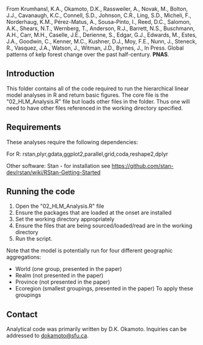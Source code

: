 From Krumhansl, K.A., Okamoto, D.K., Rassweiler, A., Novak, M., Bolton, J.J., Cavanaugh, K.C., Connell, S.D., Johnson, C.R., Ling, S.D., Micheli, F., Norderhaug, K.M., Pérez-Matus, A., Sousa-Pinto, I., Reed, D.C., Salomon, A.K., Shears, N.T., Wernberg, T., Anderson, R.J., Barrett, N.S., Buschmann, A.H., Carr, M.H., Caselle, J.E., Derienne, S., Edgar, G.J., Edwards, M., Estes, J.A., Goodwin, C., Kenner, M.C., Kushner, D.J., Moy, F.E., Nunn, J., Steneck, R., Vasquez, J.A., Watson, J., Witman, J.D., Byrnes, J., In Press. Global patterns of kelp forest change over the past half-century. **PNAS**.

## Introduction 

This folder contains all of the code required to run the hierarchical linear model analyses in R and return basic figures. The core file is the "02_HLM_Analysis.R" file but loads other files in the folder.   Thus one will need to have other files referenced in the working directory specified.  

## Requirements

These analyses require the following dependencies: 

For R: 
rstan,plyr,gdata,ggplot2,parallel,grid,coda,reshape2,dplyr

Other software:
Stan - for installation see https://github.com/stan-dev/rstan/wiki/RStan-Getting-Started

## Running the code

1. Open the "02_HLM_Analysis.R" file
2. Ensure the packages that are loaded at the onset are installed
3. Set the working directory appropriately
4. Ensure the files that are being sourced/loaded/read are in the working directory
5. Run the script. 

Note that the model is potentially run for four different geographic aggregations: 
* World (one group, presented in the paper)
* Realm (not presented in the paper)
* Province (not presented in the paper)
* Ecoregion (smallest groupings, presented in the paper)
To apply these groupings 

## Contact

Analytical code was primarily written by D.K. Okamoto. Inquiries can be addressed to dokamoto@sfu.ca. 
